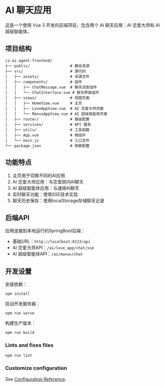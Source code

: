 # AI 聊天应用

这是一个使用 Vue 3 开发的前端项目，包含两个 AI 聊天应用：AI 恋爱大师和 AI 超级智能体。

## 项目结构

```
cs-ai-agent-frontend/
├── public/                  # 静态资源
├── src/                     # 源代码
│   ├── assets/              # 资源文件
│   ├── components/          # 组件
│   │   ├── ChatMessage.vue  # 聊天消息组件
│   │   └── ChatInterface.vue # 聊天界面组件
│   ├── views/               # 视图页面
│   │   ├── HomeView.vue     # 主页
│   │   ├── LoveAppView.vue  # AI 恋爱大师页面
│   │   └── ManusAppView.vue # AI 超级智能体页面
│   ├── router/              # 路由配置
│   ├── services/            # API 服务
│   ├── utils/               # 工具函数
│   ├── App.vue              # 根组件
│   └── main.js              # 入口文件
└── package.json             # 依赖配置
```

## 功能特点

1. 主页用于切换不同的AI应用
2. AI 恋爱大师应用：与恋爱顾问AI聊天
3. AI 超级智能体应用：与通用AI聊天
4. 实时聊天功能：使用SSE技术实现
5. 聊天历史保存：使用localStorage存储聊天记录

## 后端API

应用连接到本地运行的SpringBoot后端：

- 基础URL：`http://localhost:8123/api`
- AI 恋爱大师API：`/ai/love_app/chat/sse`
- AI 超级智能体API：`/ai/manus/chat`

## 开发设置

安装依赖：
```
npm install
```

启动开发服务器：
```
npm run serve
```

构建生产版本：
```
npm run build
```

### Lints and fixes files
```
npm run lint
```

### Customize configuration
See [Configuration Reference](https://cli.vuejs.org/config/).

